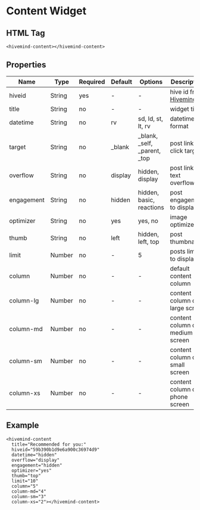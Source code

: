 # Content Widget

## HTML Tag

```
<hivemind-content></hivemind-content>
```

## Properties

Name | Type | Required | Default | Options | Description
--- | --- | --- | --- | --- | ---
hiveid | String | yes | - | - | hive id from [Hivemind](//app.hivemind.id)
title | String | no | - | - | widget title
datetime | String | no | rv | sd, ld, st, lt, rv | datetime format
target | String | no | _blank | _blank, _self, _parent, _top | post link on click target
overflow | String | no | display | hidden, display | post link text overflow
engagement | String | no | hidden | hidden, basic, reactions | post engagement to display
optimizer | String | no | yes | yes, no | image optimizer
thumb | String | no | left | hidden, left, top | post thumbnail
limit | Number | no | - | 5 | posts limit to display
column | Number | no | - | - | default content column
column-lg | Number | no | - | - | content column on large screen
column-md | Number | no | - | - | content column on medium screen
column-sm | Number | no | - | - | content column on small screen
column-xs | Number | no | - | - | content column on phone screen

## Example

```
<hivemind-content
  title="Recommended for you:"
  hiveid="59b390b1d9e6a900c36974d9"
  datetime="hidden"
  overflow="display"
  engagement="hidden"
  optimizer="yes"
  thumb="top"
  limit="10"
  column="5"
  column-md="4"
  column-sm="3"
  column-xs="2"></hivemind-content>
```

<hivemind-content
  title="Recommended for you:"
  hiveid="59b390b1d9e6a900c36974d9"
  datetime="hidden"
  overflow="display"
  engagement="hidden"
  optimizer="yes"
  thumb="top"
  limit="10"
  column="5"
  column-md="4"
  column-sm="3"
  column-xs="2"></hivemind-content>

